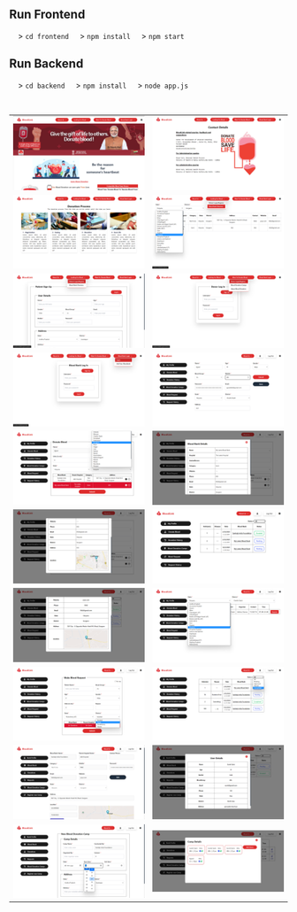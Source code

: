 ## Run Frontend
&nbsp;&nbsp;&nbsp;&nbsp;> <code>cd frontend</code>
&nbsp;&nbsp;&nbsp;&nbsp;> <code>npm install</code>
&nbsp;&nbsp;&nbsp;&nbsp;> <code>npm start</code>       

## Run Backend
&nbsp;&nbsp;&nbsp;&nbsp;> <code>cd backend</code>
&nbsp;&nbsp;&nbsp;&nbsp;> <code>npm install</code>
&nbsp;&nbsp;&nbsp;&nbsp;> <code>node app.js</code>       

<br/>

<div style="text-align:center;">

|  |  |
| --- | --- |
| [![Image 1](https://github.com/Aastha-Panwar/blood-transfusion-safety/blob/main/ss/1.png)](https://github.com/Aastha-Panwar/blood-transfusion-safety/blob/main/ss/1.png) | [![Image 2](https://github.com/Aastha-Panwar/blood-transfusion-safety/blob/main/ss/2.png)](https://github.com/Aastha-Panwar/blood-transfusion-safety/blob/main/ss/2.png) |
| [![Image 3](https://github.com/Aastha-Panwar/blood-transfusion-safety/blob/main/ss/3.png)](https://github.com/Aastha-Panwar/blood-transfusion-safety/blob/main/ss/3.png) | [![Image 4](https://github.com/Aastha-Panwar/blood-transfusion-safety/blob/main/ss/4.png)](https://github.com/Aastha-Panwar/blood-transfusion-safety/blob/main/ss/4.png) |
| [![Image 5](https://github.com/Aastha-Panwar/blood-transfusion-safety/blob/main/ss/5.png)](https://github.com/Aastha-Panwar/blood-transfusion-safety/blob/main/ss/5.png) | [![Image 6](https://github.com/Aastha-Panwar/blood-transfusion-safety/blob/main/ss/6.png)](https://github.com/Aastha-Panwar/blood-transfusion-safety/blob/main/ss/6.png) |
| [![Image 7](https://github.com/Aastha-Panwar/blood-transfusion-safety/blob/main/ss/7.png)](https://github.com/Aastha-Panwar/blood-transfusion-safety/blob/main/ss/7.png) | [![Image 8](https://github.com/Aastha-Panwar/blood-transfusion-safety/blob/main/ss/8.png)](https://github.com/Aastha-Panwar/blood-transfusion-safety/blob/main/ss/8.png) |
| [![Image 9](https://github.com/Aastha-Panwar/blood-transfusion-safety/blob/main/ss/9.png)](https://github.com/Aastha-Panwar/blood-transfusion-safety/blob/main/ss/9.png) | [![Image 10](https://github.com/Aastha-Panwar/blood-transfusion-safety/blob/main/ss/10.png)](https://github.com/Aastha-Panwar/blood-transfusion-safety/blob/main/ss/10.png) |
| [![Image 11](https://github.com/Aastha-Panwar/blood-transfusion-safety/blob/main/ss/11.png)](https://github.com/Aastha-Panwar/blood-transfusion-safety/blob/main/ss/11.png) | [![Image 12](https://github.com/Aastha-Panwar/blood-transfusion-safety/blob/main/ss/12.png)](https://github.com/Aastha-Panwar/blood-transfusion-safety/blob/main/ss/12.png) |
| [![Image 13](https://github.com/Aastha-Panwar/blood-transfusion-safety/blob/main/ss/13.png)](https://github.com/Aastha-Panwar/blood-transfusion-safety/blob/main/ss/13.png) | [![Image 14](https://github.com/Aastha-Panwar/blood-transfusion-safety/blob/main/ss/14.png)](https://github.com/Aastha-Panwar/blood-transfusion-safety/blob/main/ss/14.png) |
| [![Image 15](https://github.com/Aastha-Panwar/blood-transfusion-safety/blob/main/ss/15.png)](https://github.com/Aastha-Panwar/blood-transfusion-safety/blob/main/ss/15.png) | [![Image 16](https://github.com/Aastha-Panwar/blood-transfusion-safety/blob/main/ss/16.png)](https://github.com/Aastha-Panwar/blood-transfusion-safety/blob/main/ss/16.png) |
| [![Image 17](https://github.com/Aastha-Panwar/blood-transfusion-safety/blob/main/ss/17.png)](https://github.com/Aastha-Panwar/blood-transfusion-safety/blob/main/ss/17.png) | [![Image 18](https://github.com/Aastha-Panwar/blood-transfusion-safety/blob/main/ss/18.png)](https://github.com/Aastha-Panwar/blood-transfusion-safety/blob/main/ss/18.png) |
| [![Image 19](https://github.com/Aastha-Panwar/blood-transfusion-safety/blob/main/ss/19.png)](https://github.com/Aastha-Panwar/blood-transfusion-safety/blob/main/ss/19.png) | [![Image 20](https://github.com/Aastha-Panwar/blood-transfusion-safety/blob/main/ss/20.png)](https://github.com/Aastha-Panwar/blood-transfusion-safety/blob/main/ss/20.png) |

</div>
